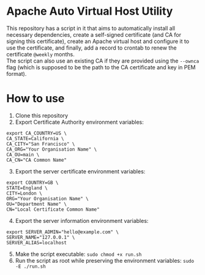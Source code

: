 # Apache Auto Virtual Host Utility
This repository has a script in it that aims to automatically install all necessary dependencies, create a self-signed certificate (and CA for signing this certificate), create an Apache virtual host and configure it to use the certificate, and finally, add a record to crontab to renew the certificate `@weekly` months.  
The script can also use an existing CA if they are provided using the `--ownca` flag (which is supposed to be the path to the CA certificate and key in PEM format).
# How to use
1. Clone this repository
2. Export Certificate Authority environment variables:  
```
export CA_COUNTRY=US \
CA_STATE=California \
CA_CITY="San Francisco" \
CA_ORG="Your Organisation Name" \
CA_OU=main \
CA_CN="CA Common Name"
```
3. Export the server certificate environment variables:
```
export COUNTRY=GB \
STATE=England \
CITY=London \
ORG="Your Organisation Name" \
OU="Department Name" \
CN="Local Certificate Common Name"
```
4. Export the server information environment variables:
```
export SERVER_ADMIN="hello@example.com" \
SERVER_NAME="127.0.0.1" \
SERVER_ALIAS=localhost
```
5. Make the script executable:
`sudo chmod +x run.sh`
6. Run the script as root while preserving the environment variables:
`sudo -E ./run.sh`